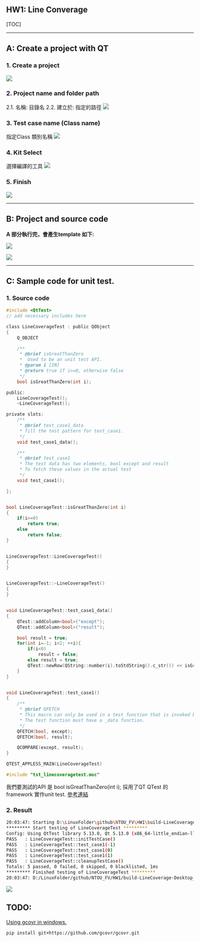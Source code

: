 <H2> HW1: Line Converage </H2>
[TOC]

---
## A: Create a project with QT
### 1. Create a project
![](./pics/2021-10-18-19-10-16.png)

### 2. Project name and folder path
2.1. 名稱: 目錄名
2.2. 建立於: 指定的路徑 
![](./pics/2021-10-18-19-21-34.png)


### 3. Test case name (Class name)
指定Class 類別名稱
![](./pics/2021-10-18-19-22-21.png)

### 4. Kit Select 
選擇編譯的工具
![](./pics/2021-10-18-19-24-07.png)

### 5. Finish
![](./pics/2021-10-18-19-26-37.png)

---
## B: Project and source code
**A 部分執行完，會產生template 如下:**

![](./pics/2021-10-18-19-31-59.png)

![](./pics/2021-10-18-19-33-13.png)

---
## C: Sample code for unit test.
### 1. Source code
```c {.line-numbers}
#include <QtTest>
// add necessary includes here

class LineCoverageTest : public QObject
{
    Q_OBJECT

    /**
     * @brief isGreatThanZero
     *  Used to be an unit test API.
     * @param i [IN]
     * @return true if i>=0, otherwise false
     */
    bool isGreatThanZero(int i);

public:
    LineCoverageTest();
    ~LineCoverageTest();

private slots:
    /**
     * @brief test_case1_data
     * fill the test pattern for test_case1.
     */
    void test_case1_data();

    /**
     * @brief test_case1
     * The test data has two elements, bool except and result
     * To fetch these values in the actual test
     */
    void test_case1();

};


bool LineCoverageTest::isGreatThanZero(int i)
{
    if(i>=0)
        return true;
    else
        return false;
}


LineCoverageTest::LineCoverageTest()
{
}


LineCoverageTest::~LineCoverageTest()
{
}


void LineCoverageTest::test_case1_data()
{
    QTest::addColumn<bool>("except");
    QTest::addColumn<bool>("result");

    bool result = true;
    for(int i=-1; i<2; ++i){
        if(i<0)
            result = false;
        else result = true;
        QTest::newRow(QString::number(i).toStdString().c_str()) << isGreatThanZero(i) << result;
    }
}


void LineCoverageTest::test_case1()
{
    /**
     * @brief QFETCH
     * This macro can only be used in a test function that is invoked by the test framework.
     * The test function must have a _data function.
     */
    QFETCH(bool, except);
    QFETCH(bool, result);

    QCOMPARE(except, result);
}

QTEST_APPLESS_MAIN(LineCoverageTest)

#include "tst_linecoveragetest.moc"

``` 
我們要測試的API 是 bool isGreatThanZero(int i);
採用了QT QTest 的framework 實作unit test.
[參考連結](https://doc.qt.io/qt-5/qtest.html)

### 2. Result
```sh
20:03:47: Starting D:\LinuxFolder\github\NTOU_FV\HW1\build-LineCoverage-Desktop_Qt_5_13_0_MinGW_64_bit-Debug\debug\LineCoverage.exe ...
********* Start testing of LineCoverageTest *********
Config: Using QtTest library 5.13.0, Qt 5.13.0 (x86_64-little_endian-llp64 shared (dynamic) debug build; by GCC 7.3.0)
PASS   : LineCoverageTest::initTestCase()
PASS   : LineCoverageTest::test_case1(-1)
PASS   : LineCoverageTest::test_case1(0)
PASS   : LineCoverageTest::test_case1(1)
PASS   : LineCoverageTest::cleanupTestCase()
Totals: 5 passed, 0 failed, 0 skipped, 0 blacklisted, 1ms
********* Finished testing of LineCoverageTest *********
20:03:47: D:/LinuxFolder/github/NTOU_FV/HW1/build-LineCoverage-Desktop_Qt_5_13_0_MinGW_64_bit-Debug/debug/LineCoverage.exe exited with code 0
```
![](./pics/2021-10-18-20-04-52.png)


## TODO:
[Using gcovr in windows.](https://gcovr.com/en/stable/installation.html) 
```sh
pip install git+https://github.com/gcovr/gcovr.git
```
